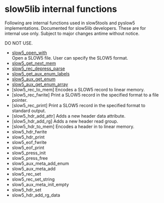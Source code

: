 # slow5lib internal functions

Following are internal functions used in slow5tools and pyslow5 implementations. Documented for slow5lib developers. 
These are for internal use only. Subject to major changes antime without notice. 

DO NOT USE.

* [slow5_open_with](low_level_api/slow5_open_with.md)<br/>
    Open a SLOW5 file. User can specify the SLOW5 format.
* [slow5_get_next_mem](low_level_api/slow5_get_next_mem.md)<br/>
* [slow5_rec_depress_parse](low_level_api/slow5_rec_depress_parse.md)<br/>
* [slow5_get_aux_enum_labels](low_level_api/slow5_get_aux_enum_labels.md)<br/>
* [slow5_aux_get_enum](low_level_api/slow5_aux_get_enum.md)<br/>
* [slow5_aux_get_enum_array](low_level_api/slow5_aux_get_enum_array.md)<br/>
* [slow5_rec_to_mem]
	Encodes a SLOW5 record to linear memory.
* [slow5_rec_fwrite]
	Print a SLOW5 record in the specified format to a file pointer.
* [slow5_rec_print]
	Print a SLOW5 record in the specified format to standard output.
* [slow5_hdr_add_attr]
	Adds a new header data attribute.
* [slow5_hdr_add_rg]
	Adds a new header read group.
* [slow5_hdr_to_mem]
	Encodes a header in to linear memory.
* slow5_hdr_fwrite
* slow5_hdr_print
* slow5_eof_fwrite
* slow5_eof_print
* slow5_press_init
* slow5_press_free
* slow5_aux_meta_add_enum
* slow5_aux_meta_add
* slow5_rec_set
* slow5_rec_set_string
* slow5_aux_meta_init_empty
* slow5_hdr_set
* slow5_hdr_add_rg_data

<!--
int slow5_hdr_fwrite(FILE *fp, struct slow5_hdr *header, enum slow5_fmt format, slow5_press_method_t comp)
int slow5_rec_fwrite(FILE *fp, struct slow5_rec *read, struct slow5_aux_meta *aux_meta, enum slow5_fmt format, struct slow5_press *compress)
int slow5_aux_meta_add_enum(struct slow5_aux_meta *aux_meta, const char *attr, enum slow5_aux_type type, const char **enum_labels, uint8_t enum_num_labels)
int slow5_aux_meta_add(struct slow5_aux_meta *aux_meta, const char *attr, enum slow5_aux_type type)
int slow5_rec_set(struct slow5_rec *read, struct slow5_aux_meta *aux_meta, const char *attr, const void *data)
static inline int slow5_rec_set_string(struct slow5_rec *read, struct slow5_aux_meta *aux_meta, const char *attr, const char *data)
struct slow5_aux_meta *slow5_aux_meta_init_empty(void)
int slow5_hdr_add_attr(const char *attr, struct slow5_hdr *header)
int slow5_hdr_set(const char *attr, const char *value, uint32_t read_group, struct slow5_hdr *header)
struct slow5_aux_meta *slow5_aux_meta_init_empty(void)
int64_t slow5_hdr_add_rg_data(struct slow5_hdr *header, khash_t(slow5_s2s) *new_data)
struct slow5_press *slow5_press_init(slow5_press_method_t method)
void *slow5_rec_to_mem(struct slow5_rec *read, struct slow5_aux_meta *aux_meta, enum slow5_fmt format, struct slow5_press *compress, size_t *n)
void slow5_press_free(struct slow5_press *comp)

-->